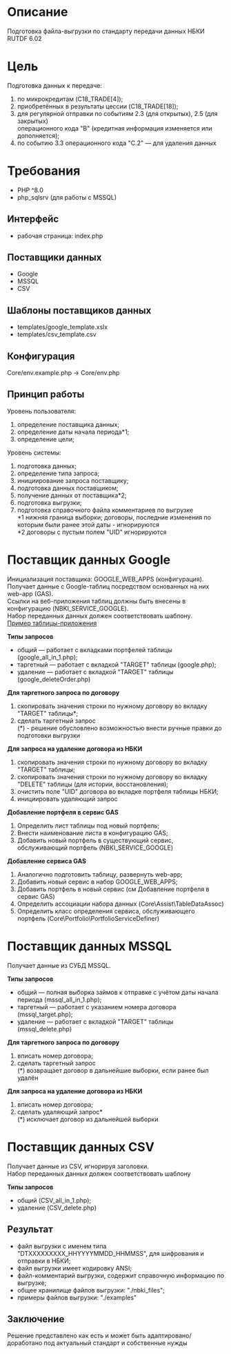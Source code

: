 # Описание
Подготовка файла-выгрузки по стандарту передачи данных НБКИ RUTDF 6.02<br>

# Цель
Подготовка данных к передаче:
1. по микрокредитам (C18_TRADE[4]);
2. приобретённых в результаты цессии (C18_TRADE[18]);
3. для регулярной отправки по событиям 2.3 (для открытых), 2.5 (для закрытых)<br>
   операционного кода "B" (кредитная информация изменяется или дополняется);
4. по событию 3.3 операционного кода "C.2" — для удаления данных

# Требования
* PHP ^8.0
* php_sqlsrv (для работы с MSSQL)

## Интерфейс
- рабочая страница: index.php

## Поставщики данных
- Google
- MSSQL
- CSV

## Шаблоны поставщиков данных
- templates/google_template.xslx
- templates/csv_template.csv

## Конфигурация
Core/env.example.php -> Core/env.php

## Принцип работы
Уровень пользователя:
1) определение поставщика данных;
2) определение даты начала периода*1;
3) определение цели;<br>

Уровень системы:
1) подготовка данных;
2) определение типа запроса;
3) инициирование запроса поставщику;
4) подготовка данных поставщиком;
5) получение данных от поставщика*2;
6) подготовка выгрузки;
7) подготовка справочного файла комментариев по выгрузке<br>
   *1 нижняя граница выборки; договоры, последние изменения по которым были ранее этой даты - игнорируются<br>
   *2 договоры с пустым полем "UID" игнорируются

# Поставщик данных Google
Инициализация поставщика: GOOGLE_WEB_APPS (конфигурация). <br>
Получает данные с Google-таблиц посредством основанных на них web-app (GAS). <br>
Ссылки на веб-приложения таблиц должны быть внесены в конфигурацию (NBKI_SERVICE_GOOGLE).<br>
Набор переданных данных должен соответствовать шаблону.<br>
[Пример таблицы-приложения](https://docs.google.com/spreadsheets/d/13gXwICP1Qf-baW3qt5XaJ6AbBI3SGAbOZ_AIUmEu-TA/edit)

**Типы запросов**
- общий — работает с вкладками портфелей таблицы (google_all_in_1.php);
- таргетный — работает с вкладкой "TARGET" таблицы (google.php);
- удаление — работает с вкладкой "TARGET" таблицы (google_deleteOrder.php)

**Для таргетного запроса по договору**
1) скопировать значения строки по нужному договору во вкладку "TARGET" таблицы*;
2) сделать таргетный запрос<br>
   (*) - решение обусловлено возможностью внести ручные правки до подготовки выгрузки

**Для запроса на удаление договора из НБКИ**
1) скопировать значения строки по нужному договору во вкладку "TARGET" таблицы;
2) скопировать значения строки по нужному договору во вкладку "DELETE" таблицы (для истории, восстановления);
3) очистить поле "UID" договора во вкладке портфеля таблицы НБКИ;
4) инициировать удаляющий запрос

**Добавление портфеля в сервис GAS**
1. Определить лист таблицы под новый портфель;
2. Внести наименование листа в конфигурацию GAS;
3. Добавить новый портфель в существующий сервис, обслуживающий портфель (NBKI_SERVICE_GOOGLE)

**Добавление сервиса GAS**
1. Аналогично подготовить таблицу, развернуть web-app;
2. Добавить новый сервис в набор GOOGLE_WEB_APPS;
3. Добавить портфель в новый сервис (см Добавление портфеля в сервис GAS)
4. Определить ассоциации набора данных (Core\Assist\TableDataAssoc)
5. Определить класс определения сервиса, обслуживающего портфель (Core\Portfolio\PortfolioServiceDefiner)

# Поставщик данных MSSQL
Получает данные из СУБД MSSQL. <br>

**Типы запросов**
- общий — полная выборка займов к отправке с учётом даты начала периода (mssql_all_in_1.php);
- таргетный — работает с указанием номера договора (mssql_target.php);
- удаление — работает с вкладкой "TARGET" таблицы (mssql_delete.php)

**Для таргетного запроса по договору**
1) вписать номер договора;
2) сделать таргетный запрос<br>
   (*) возвращает договор в дальнейшие выборки, если ранее был удалён

**Для запроса на удаление договора из НБКИ**
1) вписать номер договора;
2) сделать удаляющий запрос*<br>
   (*) исключает договор из дальнейшей выборки
 
# Поставщик данных CSV
Получает данные из CSV, игнорируя заголовки. <br>
Набор переданных данных должен соответствовать шаблону

**Типы запросов**
- общий (CSV_all_in_1.php);
- удаление (CSV_delete.php)

## Результат
- файл выгрузки с именем типа "DTXXXXXXXXX_ННYYYYMMDD_HHMMSS", для шифрования и отправки в НБКИ;
- файл выгрузки имеет кодировку ANSI;
- файл-комментарий выгрузки, содержит справочную информацию по выгрузке;
- общее хранилище файлов выгрузки: "./nbki_files";
- примеры файлов выгрузки: "./examples"

## Заключение
Решение представлено как есть и может быть адаптировано/доработано под актуальный стандарт и собственные нужды